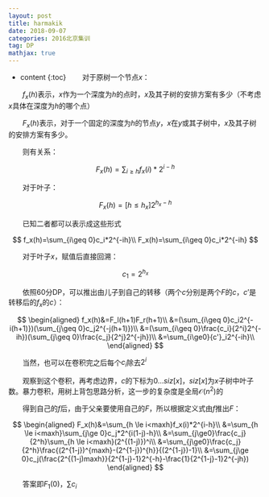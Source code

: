 ```yaml
---
layout: post
title: harmakik
date: 2018-09-07
categories: 2016北京集训
tag: DP
mathjax: true
---
```

* content
{:toc}
 　　对于原树一个节点$x$：

 　　$f_x(h)$表示，$x$作为一个深度为$h$的点时，$x$及其子树的安排方案有多少（不考虑$x$具体在深度为$h$的哪个点）

 　　$F_x(h)$表示，对于一个固定的深度为$h$的节点$y$，$x$在$y$或其子树中，$x$及其子树的安排方案有多少。

 　　则有关系：

$$
F_x(h)=\sum_{i\ge h}f_x(i)*2^{i-h}
$$

 　　对于叶子：  

$$
F_x(h)=[h\le h_x]2^{h_x-h}
$$

 　　已知二者都可以表示成这些形式

$$
f_x(h)=\sum_{i\geq 0}c_i*2^{-ih}\\
F_x(h)=\sum_{i\geq 0}c_i*2^{-ih}
$$

 　　对于叶子$x$，赋值后直接回溯：

$$
c_1=2^{h_x}
$$


 　　依照60分DP，可以推出由儿子到自己的转移（两个$c$分别是两个$F$的$c$，$c'$是转移后的$f_x$的$c$）：

$$
\begin{aligned}
f_x(h)&=F_l(h+1)F_r(h+1)\\
&=(\sum_{i\geq 0}c_i2^{-i(h+1)})(\sum_{j\geq 0}c_j2^{-j(h+1)})\\
&=(\sum_{i\geq 0}\frac{c_i}{2^i}2^{-ih})(\sum_{j\geq 0}\frac{c_j}{2^j}2^{-jh})\\
&=\sum_{i\ge0}{c'}_i2^{-ih}\\
\end{aligned}
$$

 　　当然，也可以在卷积完之后每个$c_i$除去$2^i$

 　　观察到这个卷积，再考虑边界，$c$的下标为$0...siz[x]$，$siz[x]$为$x$子树中叶子数。暴力卷积，用树上背包思路分析，这一步的复杂度是全局$\mathcal O(n^2)$的

 　　得到自己的$f$后，由于父亲要使用自己的$F$，所以根据定义式由$f$推出$F$：

$$
\begin{aligned}
F_x(h)&=\sum_{h \le i<maxh}f_x(i)*2^{i-h}\\
&=\sum_{h \le i<maxh}\sum_{j\ge 0}c_j*2^{i(1-j)-h}\\
&=\sum_{j\ge0}\frac{c_j}{2^h}\sum_{h \le i<maxh}(2^{(1-j)})^i\\
&=\sum_{j\ge0}\frac{c_j}{2^h}\frac{(2^{1-j})^{maxh}-(2^{1-j})^{h}}{(2^{1-j})-1}\\
&=\sum_{j\ge 0}c_j(\frac{2^{(1-j)maxh}}{2^{1-j}-1}2^{-h}-\frac{1}{2^{1-j}-1}2^{-jh})
\end{aligned}
$$



 　　答案即$F_1(0)$，$\sum c_i$
